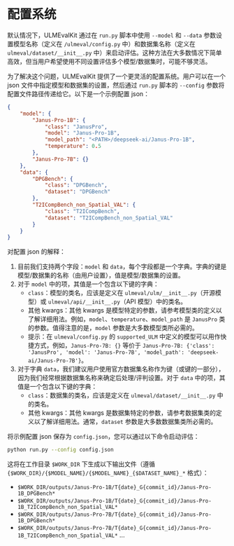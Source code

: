 # 配置系统

默认情况下，ULMEvalKit 通过在 `run.py` 脚本中使用 `--model` 和 `--data` 参数设置模型名称（定义在 `/ulmeval/config.py` 中）和数据集名称（定义在 `ulmeval/dataset/__init__.py` 中）来启动评估。这种方法在大多数情况下简单高效，但当用户希望使用不同设置评估多个模型/数据集时，可能不够灵活。

为了解决这个问题，ULMEvalKit 提供了一个更灵活的配置系统。用户可以在一个 json 文件中指定模型和数据集的设置，然后通过 `run.py` 脚本的 `--config` 参数将配置文件路径传递给它。以下是一个示例配置 json：

```json
{
    "model": {
        "Janus-Pro-1B": {
            "class": "JanusPro",
            "model": "Janus-Pro-1B",
            "model_path": "<PATH>/deepseek-ai/Janus-Pro-1B",
            "temperature": 0.5
        },
        "Janus-Pro-7B": {}
    },
    "data": {
        "DPGBench": {
            "class": "DPGBench",
            "dataset": "DPGBench"
        },
        "T2ICompBench_non_Spatial_VAL": {
            "class": "T2ICompBench",
            "dataset": "T2ICompBench_non_Spatial_VAL"
        }
    }
}
```

对配置 json 的解释：

1.  目前我们支持两个字段：`model` 和 `data`，每个字段都是一个字典。字典的键是模型/数据集的名称（由用户设置），值是模型/数据集的设置。
2.  对于 `model` 中的项，其值是一个包含以下键的字典：
    -   `class`：模型的类名，应该是定义在 `ulmeval/ulm/__init__.py`（开源模型）或 `ulmeval/api/__init__.py`（API 模型）中的类名。
    -   其他 kwargs：其他 kwargs 是模型特定的参数，请参考模型类的定义以了解详细用法。例如，`model`、`temperature`、`model_path` 是 `JanusPro` 类的参数。值得注意的是，`model` 参数是大多数模型类所必需的。
    -   提示：在 `ulmeval/config.py` 的 `supported_ULM` 中定义的模型可以用作快捷方式，例如，`Janus-Pro-7B: {}` 等价于 `Janus-Pro-7B: {'class': 'JanusPro', 'model': 'Janus-Pro-7B', 'model_path': 'deepseek-ai/Janus-Pro-7B'}`。
3.  对于字典 `data`，我们建议用户使用官方数据集名称作为键（或键的一部分），因为我们经常根据数据集名称来确定后处理/评判设置。对于 `data` 中的项，其值是一个包含以下键的字典：
    -   `class`：数据集的类名，应该是定义在 `ulmeval/dataset/__init__.py` 中的类名。
    -   其他 kwargs：其他 kwargs 是数据集特定的参数，请参考数据集类的定义以了解详细用法。通常，`dataset` 参数是大多数数据集类所必需的。

将示例配置 json 保存为 `config.json`，您可以通过以下命令启动评估：

```bash
python run.py --config config.json
```

这将在工作目录 `$WORK_DIR` 下生成以下输出文件（遵循 `{$WORK_DIR}/{$MODEL_NAME}/{$MODEL_NAME}_{$DATASET_NAME}_*` 格式）：

- `$WORK_DIR/outputs/Janus-Pro-1B/T{date}_G{commit_id}/Janus-Pro-1B_DPGBench*`
- `$WORK_DIR/outputs/Janus-Pro-1B/T{date}_G{commit_id}/Janus-Pro-1B_T2ICompBench_non_Spatial_VAL*`
- `$WORK_DIR/outputs/Janus-Pro-7B/T{date}_G{commit_id}/Janus-Pro-1B_DPGBench*`
- `$WORK_DIR/outputs/Janus-Pro-7B/T{date}_G{commit_id}/Janus-Pro-1B_T2ICompBench_non_Spatial_VAL*`
...
